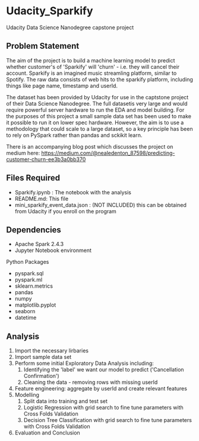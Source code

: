 # Udacity_Sparkify
Udacity Data Science Nanodegree capstone project


## Problem Statement

The aim of the project is to build a machine learning model to predict whether customer's of 'Sparkify' will 'churn' - i.e. they will cancel their account.
Sparkify is an imagined music streamling platform, similar to Spotify.  The raw data consists of web hits to the sparkify platform, including things like page name, timestamp and userId.

The dataset has been provided by Udacity for use in the captstone project of their Data Science Nanodegree.  The full datasetis very large and would require powerful server hardware to run the EDA and model building.  For the purposes of this project a small sample data set has been used to make it possible to run it on lower spec hardware.  However, the aim is to use a methodology that could scale to a large dataset, so a key principle has been to rely on PySpark rather than pandas and sckikit learn.

There is an accompanying blog post which discusses the project on medium here: https://medium.com/@nealedenton_87598/predicting-customer-churn-ee3b3a0bb370 

## Files Required
* Sparkify.ipynb : The notebook with the analysis
* README.md: This file
* mini_sparkify_event_data.json : (NOT INCLUDED) this can be obtained from Udacity if you enroll on the program


## Dependencies
* Apache Spark 2.4.3
* Jupyter Notebook environment

Python Packages
* pyspark.sql 
* pyspark.ml
* sklearn.metrics
* pandas
* numpy
* matplotlib.pyplot
* seaborn
* datetime

## Analysis

1. Import the necessary lirbaries
2. Import sample data set
3. Perform some initial Exploratory Data Analysis including:
    1. Identifying the 'label' we want our model to predict ('Cancellation Confirmation')
    2. Cleaning the data - removing rows with missing userId
4. Feature engineering: aggregate by userId and create relevant features
5. Modelling
    1. Split data into training and test set
    2. Logistic Regression with grid search to fine tune parameters with Cross Folds Validation
    3. Decision Tree Classification with grid search to fine tune parameters with Cross Folds Validation
6. Evaluation and Conclusion

